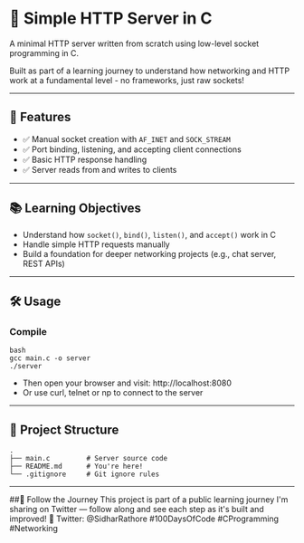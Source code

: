 # 🧠 Simple HTTP Server in C

A minimal HTTP server written from scratch using low-level socket programming in C.

Built as part of a learning journey to understand how networking and HTTP work at a fundamental level - no frameworks, just raw sockets!

---

## 🚀 Features

- ✅ Manual socket creation with `AF_INET` and `SOCK_STREAM`
- ✅ Port binding, listening, and accepting client connections
- ✅ Basic HTTP response handling
- ✅ Server reads from and writes to clients

---

## 📚 Learning Objectives

- Understand how `socket()`, `bind()`, `listen()`, and `accept()` work in C
- Handle simple HTTP requests manually
- Build a foundation for deeper networking projects (e.g., chat server, REST APIs)

---

## 🛠️ Usage

### Compile
```
bash
gcc main.c -o server
./server
```
- Then open your browser and visit: http://localhost:8080
- Or use curl, telnet or np to connect to the server

---

## 📂 Project Structure
```
.
├── main.c         # Server source code
├── README.md      # You're here!
└── .gitignore     # Git ignore rules

```
---

##🧵 Follow the Journey
This project is part of a public learning journey I'm sharing on Twitter — follow along and see each step as it's built and improved!
📲 Twitter: @SidharRathore
#100DaysOfCode #CProgramming #Networking
